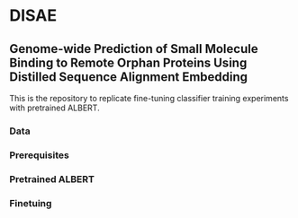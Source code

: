 # DISAE

## Genome-wide Prediction of Small Molecule Binding to Remote Orphan Proteins Using Distilled Sequence Alignment Embedding

This is the repository to replicate  fine-tuning classifier training experiments with pretrained ALBERT.
### Data
### Prerequisites
### Pretrained ALBERT
### Finetuing
